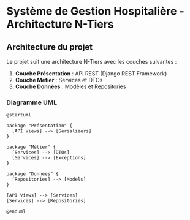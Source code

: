 # Système de Gestion Hospitalière - Architecture N-Tiers

## Architecture du projet

Le projet suit une architecture N-Tiers avec les couches suivantes :

1. **Couche Présentation** : API REST (Django REST Framework)
2. **Couche Métier** : Services et DTOs
3. **Couche Données** : Modèles et Repositories

### Diagramme UML

```plantuml
@startuml

package "Présentation" {
  [API Views] --> [Serializers]
}

package "Métier" {
  [Services] --> [DTOs]
  [Services] --> [Exceptions]
}

package "Données" {
  [Repositories] --> [Models]
}

[API Views] --> [Services]
[Services] --> [Repositories]

@enduml